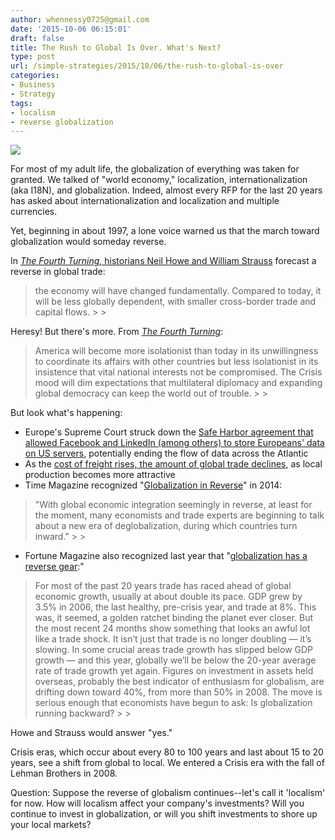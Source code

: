 ```yaml
---
author: whennessy0725@gmail.com
date: '2015-10-06 06:15:01'
draft: false
title: The Rush to Global Is Over. What's Next?
type: post
url: /simple-strategies/2015/10/06/the-rush-to-global-is-over
categories:
- Business
- Strategy
tags:
- localism
- reverse globalization
---
```


![](http://static1.squarespace.com/static/56c87f52356fb0ec8c23c9b7/56d09050d9fd567b5dd38d8b/56d0905bd9fd567b5dd38efa/1456509807975/world-globe.jpg)

  



For most of my adult life, the globalization of everything was taken for granted.
We talked of "world economy," localization, internationalization (aka I18N), and globalization. Indeed, almost every RFP for the last 20 years has asked about internationalization and localization and multiple currencies.




Yet, beginning in about 1997, a lone voice warned us that the march toward globalization would someday reverse.




In [_The Fourth Turning_, historians Neil Howe and William Strauss](http://amzn.to/1KXE0wK) forecast a reverse in global trade:




<blockquote>the economy will have changed fundamentally. Compared to today, it will be less globally dependent, with smaller cross-border trade and capital flows.
> 
> </blockquote>




Heresy! But there's more. From [_The Fourth Turning_](http://amzn.to/1KXE0wK):




<blockquote>America will become more isolationist than today in its unwillingness to coordinate its affairs with other countries but less isolationist in its insistence that vital national interests not be compromised. The Crisis mood will dim expectations that multilateral diplomacy and expanding global democracy can keep the world out of trouble.
> 
> </blockquote>




But look what's happening:





  * Europe's Supreme Court struck down the [Safe Harbor agreement that allowed Facebook and LinkedIn (among others) to store Europeans' data on US servers](http://www.businessinsider.com/european-court-of-justice-safe-harbor-ruling-2015-10), potentially ending the flow of data across the Atlantic
  * As the [cost of freight rises, the amount of global trade declines](http://www.resilience.org/stories/2012-02-10/new-geography-trade-globalization%E2%80%99s-decline-may-stimulate-local-recovery), as local production becomes more attractive
  * Time Magazine recognized "[Globalization in Reverse](http://time.com/39880/globalization-in-reverse/)" in 2014:



<blockquote>"With global economic integration seemingly in reverse, at least for the moment, many economists and trade experts are beginning to talk about a new era of deglobalization, during which countries turn inward."
> 
> </blockquote>





  * Fortune Magazine also recognized last year that "[globalization has a reverse gear](http://fortune.com/2012/11/20/globalism-goes-backward/):"



<blockquote>For most of the past 20 years trade has raced ahead of global economic growth, usually at about double its pace. GDP grew by 3.5% in 2006, the last healthy, pre-crisis year, and trade at 8%. This was, it seemed, a golden ratchet binding the planet ever closer. But the most recent 24 months show something that looks an awful lot like a trade shock. It isn’t just that trade is no longer doubling — it’s slowing. In some crucial areas trade growth has slipped below GDP growth — and this year, globally we’ll be below the 20-year average rate of trade growth yet again. Figures on investment in assets held overseas, probably the best indicator of enthusiasm for globalism, are drifting down toward 40%, from more than 50% in 2008. The move is serious enough that economists have begun to ask: Is globalization running backward?
> 
> </blockquote>




Howe and Strauss would answer "yes."




Crisis eras, which occur about every 80 to 100 years and last about 15 to 20 years, see a shift from global to local. We entered a Crisis era with the fall of Lehman Brothers in 2008.




Question: Suppose the reverse of globalism continues--let's call it 'localism' for now. How will localism affect your company's investments? Will you continue to invest in globalization, or will you shift investments to shore up your local markets?
